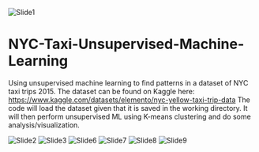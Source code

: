 
![Slide1](https://github.com/shimbarashamba/NYC-Taxi-Unsupervised-Machine-Learning/assets/73606183/e7bd0747-45e6-42c0-9aed-0c17217ce833)

# NYC-Taxi-Unsupervised-Machine-Learning
 Using unsupervised machine learning to find patterns in a dataset of NYC taxi trips 2015. The dataset can be found on Kaggle here: https://www.kaggle.com/datasets/elemento/nyc-yellow-taxi-trip-data
 The code will load the dataset given that it is saved in the working directory. It will then perform unsupervised ML using K-means clustering and do some analysis/visualization.

![Slide2](https://github.com/shimbarashamba/NYC-Taxi-Unsupervised-Machine-Learning/assets/73606183/70be42df-8bc7-4da2-8b87-a94eacd8a2a8)
![Slide3](https://github.com/shimbarashamba/NYC-Taxi-Unsupervised-Machine-Learning/assets/73606183/2ba337e5-83b7-43d8-9f91-9be726cb86ef)
![Slide6](https://github.com/shimbarashamba/NYC-Taxi-Unsupervised-Machine-Learning/assets/73606183/be0696e7-8361-483e-a1c1-06f49d366a63)
![Slide7](https://github.com/shimbarashamba/NYC-Taxi-Unsupervised-Machine-Learning/assets/73606183/6bca0db2-d205-4326-919c-cec0f3c26fc7)
![Slide8](https://github.com/shimbarashamba/NYC-Taxi-Unsupervised-Machine-Learning/assets/73606183/08240043-1e3b-48e4-9849-a60df30bbb64)
![Slide9](https://github.com/shimbarashamba/NYC-Taxi-Unsupervised-Machine-Learning/assets/73606183/91b16edd-2a5c-47a5-9dee-8bd043a48165)
